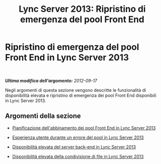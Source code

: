 ﻿---
title: 'Lync Server 2013: Ripristino di emergenza del pool Front End'
TOCTitle: Ripristino di emergenza del pool Front End
ms:assetid: 299cec23-35b4-4337-8f9a-2a57edd9c68b
ms:mtpsurl: https://technet.microsoft.com/it-it/library/JJ688005(v=OCS.15)
ms:contentKeyID: 49887492
ms.date: 08/24/2015
mtps_version: v=OCS.15
ms.translationtype: HT
---

# Ripristino di emergenza del pool Front End in Lync Server 2013

 

_**Ultima modifica dell'argomento:** 2012-09-17_

Negli argomenti di questa sezione vengono descritte le funzionalità di disponibilità elevata e ripristino di emergenza dei pool Front End disponibili in Lync Server 2013.

## Argomenti della sezione

  - [Pianificazione dell'abbinamento dei pool Front End in Lync Server 2013](lync-server-2013-planning-for-front-end-pool-pairing.md)

  - [Esperienza utente durante un errore del pool in Lync Server 2013](lync-server-2013-user-experience-during-pool-failure.md)

  - [Disponibilità elevata del server back-end in Lync Server 2013](lync-server-2013-back-end-server-high-availability.md)

  - [Disponibilità elevata della condivisione di file in Lync Server 2013](lync-server-2013-file-sharing-high-availability.md)

